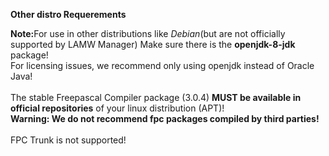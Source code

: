 **Other distro Requerements**
<p>
	<strong>Note:</strong>For use in other distributions  like <em>Debian</em>(but are not officially supported by LAMW Manager)
Make sure there is the <strong>openjdk-8-jdk</strong> package!
<br>For licensing issues, we recommend only using openjdk instead of Oracle Java!</br>
<br>The stable Freepascal Compiler package (3.0.4) <strong>MUST be available in official repositories</strong> of your linux distribution (APT)!
<br><strong>Warning: We do not recommend fpc packages compiled by third parties!</strong></br>
<br>FPC Trunk is not supported!</br>
</p>
